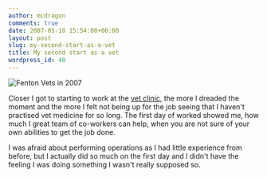 ```yaml
---
author: mcdragon
comments: true
date: 2007-05-10 15:54:00+00:00
layout: post
slug: my-second-start-as-a-vet
title: My second start as a vet
wordpress_id: 40
---
```

![Fenton Vets in 2007](https://img.mcdowell.si/2007/05/Fenton-Vets-2007.jpg "Fenton Vets in 2007")

Closer I got to starting to work at the [vet clinic](https://www.fentonvets.co.uk/), the more I dreaded the moment and the more I felt not being up for the job seeing that I haven't practised vet medicine for so long. The first day of worked showed me, how much I great team of co-workers can help, when you are not sure of your own abilities to get the job done.  
  
I was afraid about performing operations as I had little experience from before, but I actually did so much on the first day and I didn't have the feeling I was doing something I wasn't really supposed so.
